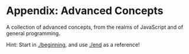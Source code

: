 # Appendix: Advanced Concepts
A collection of advanced concepts, from the realms of JavaScript and of general programming.

Hint: Start in [./beginning](./beginning), and use [./end](./end) as a reference!